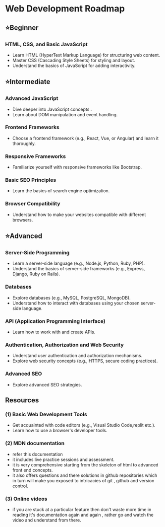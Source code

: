 # Web Development Roadmap

## ⭐Beginner

### HTML, CSS, and Basic JavaScript
- Learn HTML (HyperText Markup Language) for structuring web content.
- Master CSS (Cascading Style Sheets) for styling and layout.
- Understand the basics of JavaScript for adding interactivity.

## ⭐Intermediate

### Advanced JavaScript
- Dive deeper into JavaScript concepts .
- Learn about DOM manipulation and event handling.

### Frontend Frameworks
- Choose a frontend framework (e.g., React, Vue, or Angular) and learn it thoroughly.

### Responsive Frameworks
- Familiarize yourself with responsive frameworks like Bootstrap.

### Basic SEO Principles
- Learn the basics of search engine optimization.

### Browser Compatibility
- Understand how to make your websites compatible with different browsers.

## ⭐Advanced

### Server-Side Programming
- Learn a server-side language (e.g., Node.js, Python, Ruby, PHP).
- Understand the basics of server-side frameworks (e.g., Express, Django, Ruby on Rails).

### Databases
- Explore databases (e.g., MySQL, PostgreSQL, MongoDB).
- Understand how to interact with databases using your chosen server-side language.

### API (Application Programming Interface)
- Learn how to work with and create APIs.

### Authentication, Authorization and Web Security
- Understand user authentication and authorization mechanisms.
- Explore web security concepts (e.g., HTTPS, secure coding practices).

### Advanced SEO
- Explore advanced SEO strategies.

## Resources

### (1) Basic Web Development Tools
- Get acquainted with code editors (e.g., Visual Studio Code,replit etc.).
- Learn how to use a browser's developer tools.
### (2) MDN documentation
- refer this documentation 
- it includes live practice sessions and assessment.
- it is very comprehensive starting from the skeleton of html to advanced front end concepts.
- it also offers questions and there solutions in github repositories which in turn will make you
  exposed to intricacies of git , github and version control.
### (3) Online videos
- if you are stuck at a particular feature then don't waste more time in reading it's documentation again
  and again , rather go and watch the video and understand from there.


